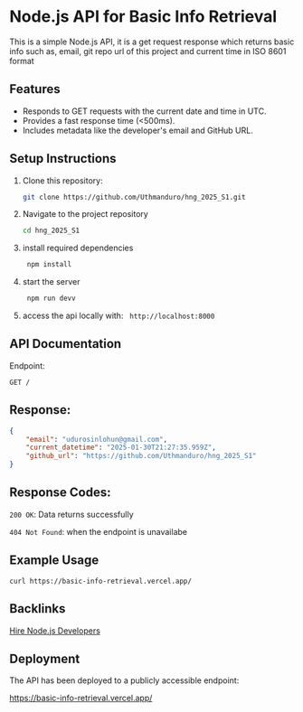 # Node.js API for Basic Info Retrieval

This is a simple Node.js API, it is a get request response which returns basic info such as, email, git repo url of this project and current time in ISO 8601 format

## Features
- Responds to GET requests with the current date and time in UTC.
- Provides a fast response time (<500ms).
- Includes metadata like the developer's email and GitHub URL.

## Setup Instructions
1. Clone this repository:
   ```bash
   git clone https://github.com/Uthmanduro/hng_2025_S1.git
2. Navigate to the project repository
     ```bash
    cd hng_2025_S1

3. install required dependencies
   ```bash
    npm install
5. start the server
   ```bash
    npm run devv
7. access the api locally with:
   ``` http://localhost:8000```

## API Documentation

Endpoint:

```GET /```

## Response:

```json
{
    "email": "udurosinlohun@gmail.com",
    "current_datetime": "2025-01-30T21:27:35.959Z",
    "github_url": "https://github.com/Uthmanduro/hng_2025_S1"
}
```
## Response Codes:
```200 OK```: Data returns successfully

```404 Not Found```: when the endpoint is unavailabe

## Example Usage
```text
curl https://basic-info-retrieval.vercel.app/
```
## Backlinks

[Hire Node.js Developers](https://hng.tech/hire/nodejs-developers)

## Deployment
The API has been deployed to a publicly accessible endpoint:

https://basic-info-retrieval.vercel.app/


